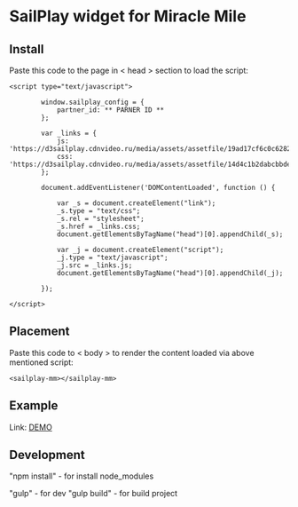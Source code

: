 # SailPlay widget for Miracle Mile

## Install
Paste this code to the page in < head > section to load the script:

    <script type="text/javascript">

            window.sailplay_config = {
                partner_id: ** PARNER ID **
            };

            var _links = {
                js: 'https://d3sailplay.cdnvideo.ru/media/assets/assetfile/19ad17cf6c0c628204e08d2ac275fbc0.js',
                css: 'https://d3sailplay.cdnvideo.ru/media/assets/assetfile/14d4c1b2dabcbbdea3c225233b1b86db.css'
            };

            document.addEventListener('DOMContentLoaded', function () {

                var _s = document.createElement("link");
                _s.type = "text/css";
                _s.rel = "stylesheet";
                _s.href = _links.css;
                document.getElementsByTagName("head")[0].appendChild(_s);

                var _j = document.createElement("script");
                _j.type = "text/javascript";
                _j.src = _links.js;
                document.getElementsByTagName("head")[0].appendChild(_j);

            });

    </script>


## Placement
Paste this code to < body > to render the content loaded via above mentioned script:

    <sailplay-mm></sailplay-mm>

## Example

Link: [DEMO](http://test.dev4you.info/miracle_mile/ "Demo")

## Development

"npm install" - for install node_modules

"gulp" - for dev
"gulp build" - for build project